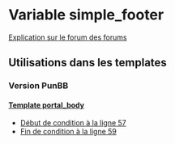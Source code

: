 # Variable simple_footer
[Explication sur le forum des forums](http://forum.forumactif.com/t294113-listing-des-variables#simple_footer)

## Utilisations dans les templates

### Version PunBB

#### [Template portal_body](punbb/portal_body.md)
* [Début de condition à la ligne 57](../punbb/portal_body.tpl#L57)
* [Fin de condition à la ligne 59](../punbb/portal_body.tpl#L59)